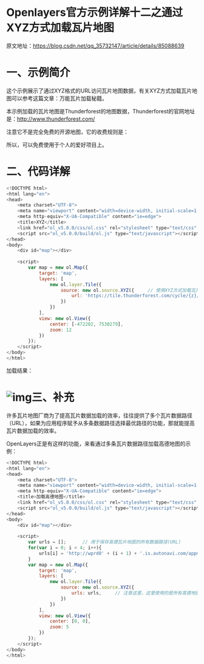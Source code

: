 # Openlayers官方示例详解十二之通过XYZ方式加载瓦片地图

原文地址：https://blog.csdn.net/qq_35732147/article/details/85088639

# 一、示例简介

这个示例展示了通过XYZ格式的URL访问瓦片地图数据，有关XYZ方式加载瓦片地图可以参考这篇文章：万能瓦片加载秘籍。

本示例加载的瓦片地图是Thunderforest的地图数据，Thunderforest的官网地址是：http://www.thunderforest.com/


注意它不是完全免费的开源地图，它的收费规则是：

所以，可以免费使用于个人的爱好项目上。

# 二、代码详解

```js
<!DOCTYPE html>
<html lang="en">
<head>
    <meta charset="UTF-8">
    <meta name="viewport" content="width=device-width, initial-scale=1.0">
    <meta http-equiv="X-UA-Compatible" content="ie=edge">
    <title>XYZ</title>
    <link href="ol_v5.0.0/css/ol.css" rel="stylesheet" type="text/css" />
    <script src="ol_v5.0.0/build/ol.js" type="text/javascript"></script>
</head>
<body>
    <div id="map"></div>
 
    <script>
        var map = new ol.Map({
            target: 'map',
            layers: [
                new ol.layer.Tile({
                    source: new ol.source.XYZ({     // 使用XYZ方式加载瓦片地图
                        url: 'https://tile.thunderforest.com/cycle/{z}/{x}/{y}.png?apikey=你注册的Thunderforest的Key'
                    })
                })
            ],
            view: new ol.View({
                center: [-472202, 7530279],
                zoom: 12
            })
        });
    </script>
</body>
</html>
```
加载结果：

# ![img](https://img-blog.csdnimg.cn/20181219093211633.png?x-oss-process=image/watermark,type_ZmFuZ3poZW5naGVpdGk,shadow_10,text_aHR0cHM6Ly9ibG9nLmNzZG4ubmV0L3FxXzM1NzMyMTQ3,size_16,color_FFFFFF,t_70)三、补充

许多瓦片地图厂商为了提高瓦片数据加载的效率，往往提供了多个瓦片数据路径（URL），如果为应用程序赋予从多条数据路径选择最优路径的功能，那就能提高瓦片数据加载的效率。

OpenLayers正是有这样的功能，来看通过多条瓦片数据路径加载高德地图的示例：

```js
<!DOCTYPE html>
<html lang="en">
<head>
    <meta charset="UTF-8">
    <meta name="viewport" content="width=device-width, initial-scale=1.0">
    <meta http-equiv="X-UA-Compatible" content="ie=edge">
    <title>加载高德地图</title>
    <link href="ol_v5.0.0/css/ol.css" rel="stylesheet" type="text/css" />
    <script src="ol_v5.0.0/build/ol.js" type="text/javascript"></script>
</head>
<body>
    <div id="map"></div>
 
    <script>
        var urls = [];      // 用于保存高德瓦片地图的所有数据路径(URL)
        for(var i = 0; i < 4; i++){
            urls[i] = 'http://wprd0' + (i + 1) + '.is.autonavi.com/appmaptile?x={x}&y={y}&z={z}&lang=zh_cn&size=1&scl=1&style=7'
        }
        var map = new ol.Map({
            target: 'map',
            layers: [
                new ol.layer.Tile({
                    source: new ol.source.XYZ({
                        urls: urls,     // 注意这里，这里使用的是所有高德地图瓦片地图路径组成的数组
                    })
                })
            ],
            view: new ol.View({
                center: [0, 0],
                zoom: 5
            })
        });
    </script>
</body>
</html>
```
